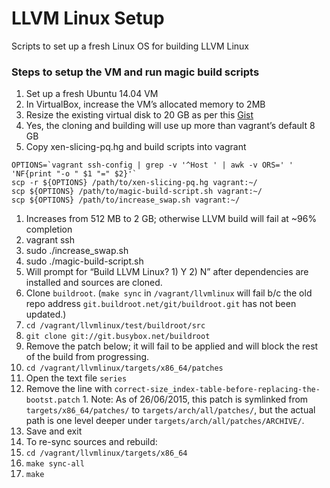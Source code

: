 # LLVM Linux Setup

Scripts to set up a fresh Linux OS for building LLVM Linux

### Steps to setup the VM and run magic build scripts
1. Set up a fresh Ubuntu 14.04 VM
2. In VirtualBox, increase the VM’s allocated memory to 2MB
3. Resize the existing virtual disk to 20 GB as per this [Gist](https://gist.github.com/miraleung/5fe18f7d68994024862a)
  1. Yes, the cloning and building will use up more than vagrant’s default 8 GB
4. Copy xen-slicing-pq.hg and build scripts into vagrant

  ```
  OPTIONS=`vagrant ssh-config | grep -v '^Host ' | awk -v ORS=' ' 'NF{print "-o " $1 "=" $2}'`
  scp -r ${OPTIONS} /path/to/xen-slicing-pq.hg vagrant:~/
  scp ${OPTIONS} /path/to/magic-build-script.sh vagrant:~/
  scp ${OPTIONS} /path/to/increase_swap.sh vagrant:~/
  ```

  1. Increases from 512 MB to 2 GB; otherwise LLVM build will fail at ~96% completion
5. vagrant ssh
6. sudo ./increase_swap.sh
7. sudo ./magic-build-script.sh
  1. Will prompt for “Build LLVM Linux? 1) Y 2) N” after dependencies are installed and sources are cloned.
8. Clone `buildroot`. (`make sync` in `/vagrant/llvmlinux` will fail b/c the old repo address `git.buildroot.net/git/buildroot.git` has not been updated.)
  1. `cd /vagrant/llvmlinux/test/buildroot/src`
  2. `git clone git://git.busybox.net/buildroot`
9. Remove the patch below; it will fail to be applied and will block the rest of the build from progressing.
  1. `cd /vagrant/llvmlinux/targets/x86_64/patches`
  2. Open the text file `series`
  3. Remove the line with `correct-size_index-table-before-replacing-the-bootst.patch`
    1. Note: As of 26/06/2015, this patch is symlinked from `targets/x86_64/patches/` to `targets/arch/all/patches/`, but the actual path is one level deeper under `targets/arch/all/patches/ARCHIVE/`.
  4. Save and exit
10. To re-sync sources and rebuild:
  1. `cd /vagrant/llvmlinux/targets/x86_64`
  2. `make sync-all`
  3. `make`
